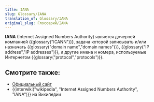 ```yaml
---
title: IANA
slug: Glossary/IANA
translation_of: Glossary/IANA
original_slug: Глоссарий/IANA
---
```

**IANA** (Internet Assigned Numbers Authority) является дочерней компанией {{glossary("ICANN")}}, задача которой записывать и/или назначать {{glossary("domain name","domain names")}}, {{glossary("IP address","IP addresses")}}, и другие имена и номера, используемые Интернетом {{glossary("protocol","protocols")}}.

## Смотрите также:

- [Официальный сайт](https://www.iana.org/)
- {{interwiki("wikipedia", "Internet Assigned Numbers Authority", "IANA")}} на Википедии
